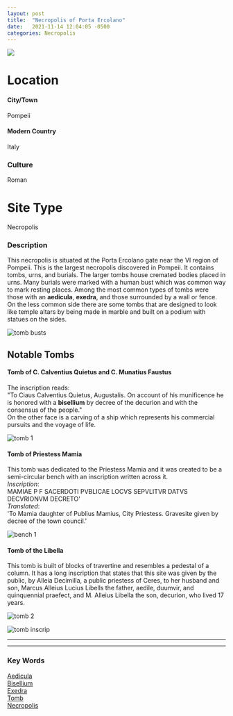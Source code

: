 ```yaml
---
layout: post
title:  "Necropolis of Porta Ercolano"
date:   2021-11-14 12:04:05 -0500
categories: Necropolis
---
```


<img src ="https://www.planetpompeii.com/public/punti/38_porta_ercolano.jpg">

# Location
#### City/Town
Pompeii
#### Modern Country
Italy
### Culture
Roman
# Site Type
Necropolis

### Description
This necropolis is situated at the Porta Ercolano gate near the VI region of Pompeii. This is the largest necropolis discovered in Pompeii. It contains tombs, urns, and burials. The larger tombs house cremated bodies placed in urns. Many burials were marked with a human bust which was common way to mark resting places. Among the most common types of tombs were those with an **aedicula**, **exedra**, and those surrounded by a wall or fence. On the less common side there are some tombs that are designed to look like temple altars by being made in marble and built on a podium with statues on the sides.

![tomb busts](https://smarthistory.org/wp-content/uploads/2018/08/Pompeii_-_Tomb_of_the_Flavii_4786639402.jpg)

## Notable Tombs
#### Tomb of C. Calventius Quietus and C. Munatius Faustus
The inscription reads:\
 "To Ciaus Calventius Quietus, Augustalis. On account of his munificence he is honored with a **bisellium** by decree of the decurion and with the consensus of the people."\
On the other face is a carving of a ship which represents his commercial pursuits and the voyage of life.

![tomb 1](https://www.romeartlover.it/Pompei69.jpg)

#### Tomb of Priestess Mamia
This tomb was dedicated to the Priestess Mamia and it was created to be a semi-circular bench with an inscription written across it.\
*Inscription*:\
 MAMIAE P F SACERDOTI PVBLICAE LOCVS SEPVLITVR DATVS DECVRIONVM DECRETO'\
*Translated*:\
 'To Mamia daughter of Publius Mamius, City Priestess. Gravesite given by decree of the town council.'

![bench 1](https://www.romeartlover.it/Pompei67.jpg)


#### Tomb of the Libella
This tomb is built of blocks of travertine and resembles a pedestal of a column. It has a long inscription that states that this site was given by the public, by Alleia Decimilla, a public priestess of Ceres, to her husband and son, Marcus Alleius Lucius Libells the father, aedile, duumvir, and quinquennial praefect, and M. Alleius Libella the son, decurion, who lived 17 years.

![tomb 2](http://pompeiiinpictures.com/pompeiiinpictures/Tombs/tombs%20hge37_files/image003.jpg)

![tomb inscrip](http://pompeiiinpictures.com/pompeiiinpictures/Tombs/tombs%20hge37_files/image009.jpg)


---
---
### Key Words
[Aedicula](https://www.britannica.com/topic/aedicula)\
[Bisellium](https://www.merriam-webster.com/dictionary/bisellium#:~:text=Definition%20of%20bisellium,for%20occupancy%20by%20two%20persons)\
[Exedra](https://en.wikipedia.org/wiki/Exedra)\
[Tomb](https://www.britannica.com/topic/tomb)\
[Necropolis](https://www.britannica.com/topic/necropolis-archaeology)
